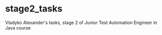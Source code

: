 # stage2_tasks
Vladyko Alexander's tasks, stage 2 of Junior Test Automation Engineer in Java course
